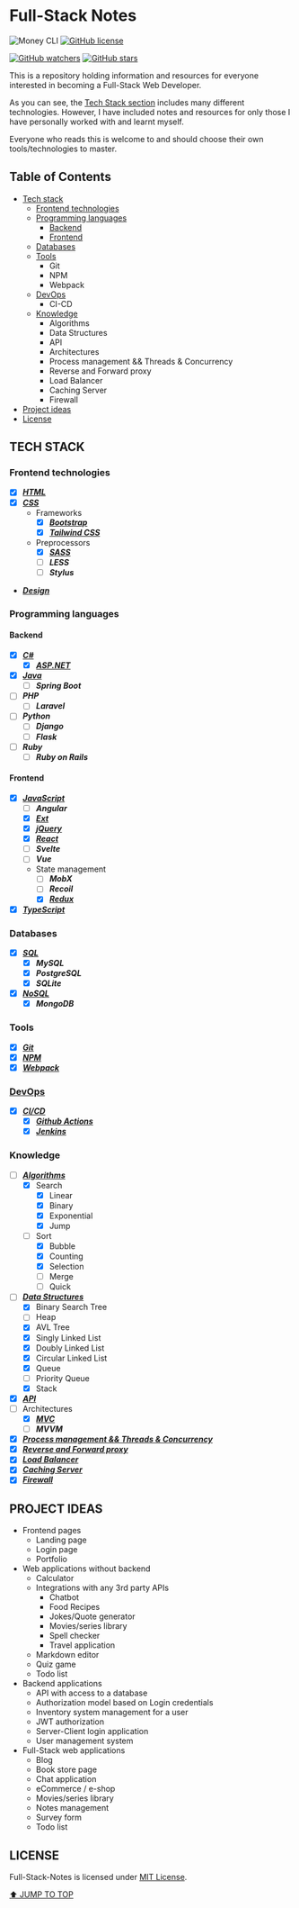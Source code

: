 # Full-Stack Notes

![Money CLI](https://img.shields.io/badge/notes-Full_Stack-blueviolet)
[![GitHub license](https://img.shields.io/github/license/Stratis-Dermanoutsos/Full-Stack-Notes.svg)](https://github.com/Stratis-Dermanoutsos/Full-Stack-Notes/blob/main/LICENSE)

[![GitHub watchers](https://img.shields.io/github/watchers/stratis-dermanoutsos/Full-Stack-Notes.svg?style=social&label=Watch&maxAge=2592000)](https://GitHub.com/stratis-dermanoutsos/Full-Stack-Notes/watchers/)
[![GitHub stars](https://img.shields.io/github/stars/stratis-dermanoutsos/Full-Stack-Notes.svg?style=social&label=Star&maxAge=2592000)](https://GitHub.com/stratis-dermanoutsos/Full-Stack-Notes/stargazers/)

This is a repository holding information and resources for everyone interested in becoming a Full-Stack Web Developer.

As you can see, the [Tech Stack section](#tech-stack) includes many different technologies. However, I have included notes and resources for only those I have personally worked with and learnt myself.

Everyone who reads this is welcome to and should choose their own tools/technologies to master.

## Table of Contents

- [Tech stack](#tech-stack)
  - [Frontend technologies](#frontend-technologies)
  - [Programming languages](#programming-languages)
    - [Backend](#backend)
    - [Frontend](#frontend)
  - [Databases](#databases)
  - [Tools](#tools)
    - Git
    - NPM
    - Webpack
  - [DevOps](#devops)
    - CI-CD
  - [Knowledge](#knowledge)
    - Algorithms
    - Data Structures
    - API
    - Architectures
    - Process management && Threads & Concurrency
    - Reverse and Forward proxy
    - Load Balancer
    - Caching Server
    - Firewall
- [Project ideas](#project-ideas)
- [License](#license)

## TECH STACK

### Frontend technologies

- [x] [***HTML***](./Frontend/HTML/#html)
- [x] [***CSS***](./Frontend/CSS/#css)
  - Frameworks
    - [x] [***Bootstrap***](./Frontend/CSS/Frameworks/Bootstrap/#bootstrap)
    - [x] [***Tailwind CSS***](./Frontend/CSS/Frameworks/Tailwind-CSS/#tailwind-css)
  - Preprocessors
    - [x] [***SASS***](./Frontend/CSS/Preprocessors/SASS/#sass)
    - [ ] ***LESS***
    - [ ] ***Stylus***
- [***Design***](./Frontend/Design/#design)

### Programming languages

#### Backend

- [x] [***C#***](./Languages/Backend/Cs/#c)
  - [x] [***ASP.NET***](./Languages/Backend/Cs/ASPNET/#asp-net)
- [x] [***Java***](./Languages/Backend/Java/#java)
  - [ ] ***Spring Boot***
- [ ] ***PHP***
  - [ ] ***Laravel***
- [ ] ***Python***
  - [ ] ***Django***
  - [ ] ***Flask***
- [ ] ***Ruby***
  - [ ] ***Ruby on Rails***

#### Frontend

- [x] [***JavaScript***](./Languages/Frontend/JavaScript/#javascript)
  - [ ] ***Angular***
  - [x] [***Ext***](./Languages/Frontend/JavaScript/Ext/#ext)
  - [x] [***jQuery***](./Languages/Frontend/JavaScript/jQuery/#jquery)
  - [x] [***React***](./Languages/Frontend/JavaScript/React/#react)
  - [ ] ***Svelte***
  - [ ] ***Vue***
  - State management
    - [ ] ***MobX***
    - [ ] ***Recoil***
    - [x] [***Redux***](./Languages/Frontend/JavaScript/State-Management/Redux/#redux)
- [x] [***TypeScript***](./Languages/Frontend/TypeScript/#typescript)

### Databases

- [x] [***SQL***](./Databases/#databases)
  - [x] ***MySQL***
  - [x] ***PostgreSQL***
  - [x] ***SQLite***
- [x] [***NoSQL***](./Databases/#databases)
  - [x] ***MongoDB***

### Tools

- [x] [***Git***](./Tools/Git/#git)
- [x] [***NPM***](./Tools/NPM/#npm)
- [x] [***Webpack***](./Tools/Webpack/#webpack)

### [DevOps](./DevOps/#devops)

- [x] [***CI/CD***](./DevOps/CI-CD/#ci-cd)
  - [x] [***Github Actions***](./DevOps/CI-CD/Github-Actions/#github-actions)
  - [x] [***Jenkins***](./DevOps/CI-CD/Jenkins/#jenkins)

### Knowledge

- [ ] [***Algorithms***](./Knowledge/Algorithms/#algorithms)
  - [x] Search
    - [x] Linear
    - [x] Binary
    - [x] Exponential
    - [x] Jump
  - [ ] Sort
    - [x] Bubble
    - [x] Counting
    - [x] Selection
    - [ ] Merge
    - [ ] Quick
- [ ] [***Data Structures***](./Knowledge/Data-Structures/#data-structures)
  - [x] Binary Search Tree
  - [ ] Heap
  - [x] AVL Tree
  - [x] Singly Linked List
  - [x] Doubly Linked List
  - [x] Circular Linked List
  - [x] Queue
  - [ ] Priority Queue
  - [x] Stack
- [x] [***API***](./Knowledge/API/#api)
- [ ] Architectures
  - [x] [***MVC***](./Knowledge/Architectures/MVC/#mvc)
  - [ ] ***MVVM***
- [x] [***Process management && Threads & Concurrency***](./Knowledge/Threads-and-Concurrency/#threads--concurrency)
- [x] [***Reverse and Forward proxy***](./Knowledge/Concepts/#proxy)
- [x] [***Load Balancer***](./Knowledge/Concepts/#load-balancer)
- [x] [***Caching Server***](./Knowledge/Concepts/#caching-server)
- [x] [***Firewall***](./Knowledge/Concepts/#firewall)

## PROJECT IDEAS

- Frontend pages
  - Landing page
  - Login page
  - Portfolio
- Web applications without backend
  - Calculator
  - Integrations with any 3rd party APIs
    - Chatbot
    - Food Recipes
    - Jokes/Quote generator
    - Movies/series library
    - Spell checker
    - Travel application
  - Markdown editor
  - Quiz game
  - Todo list
- Backend applications
  - API with access to a database
  - Authorization model based on Login credentials
  - Inventory system management for a user
  - JWT authorization
  - Server-Client login application
  - User management system
- Full-Stack web applications
  - Blog
  - Book store page
  - Chat application
  - eCommerce / e-shop
  - Movies/series library
  - Notes management
  - Survey form
  - Todo list

## LICENSE

Full-Stack-Notes is licensed under [MIT License](https://github.com/Stratis-Dermanoutsos/Full-Stack-Notes/blob/main/LICENSE).

[⬆ JUMP TO TOP](#full-stack-notes)
